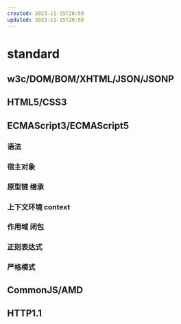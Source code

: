 ```yaml
---
created: 2023-11-15T20:50
updated: 2023-11-15T20:50
---
```

# standard

## w3c/DOM/BOM/XHTML/JSON/JSONP

## HTML5/CSS3

## ECMAScript3/ECMAScript5

### 语法

### 宿主对象

### 原型链 继承

### 上下文环境 context

### 作用域 闭包

### 正则表达式

### 严格模式

## CommonJS/AMD

## HTTP1.1

